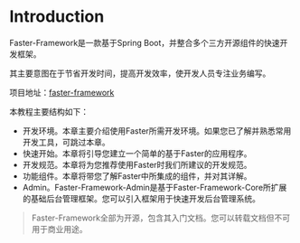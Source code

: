 # Introduction

Faster-Framework是一款基于Spring Boot，并整合多个三方开源组件的快速开发框架。

其主要意图在于节省开发时间，提高开发效率，使开发人员专注业务编写。

项目地址：[faster-framework](https://www.github.com/faster-framework)

本教程主要结构如下：

- 开发环境。本章主要介绍使用Faster所需开发环境。如果您已了解并熟悉常用开发工具，可跳过本章。
- 快速开始。本章将引导您建立一个简单的基于Faster的应用程序。
- 开发规范。本章将为您推荐使用Faster时我们所建议的开发规范。
- 功能组件。本章将带您了解Faster中所集成的组件，并对其详解。
- Admin。Faster-Framework-Admin是基于Faster-Framework-Core所扩展的基础后台管理框架。您可以引入框架用于快速开发后台管理系统。

> Faster-Framework全部为开源，包含其入门文档。您可以转载文档但不可用于商业用途。
